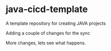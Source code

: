 # java-cicd-template
A template repository for creating JAVA projects


Adding a couple of changes for the sync


More changes, lets see what happens.
